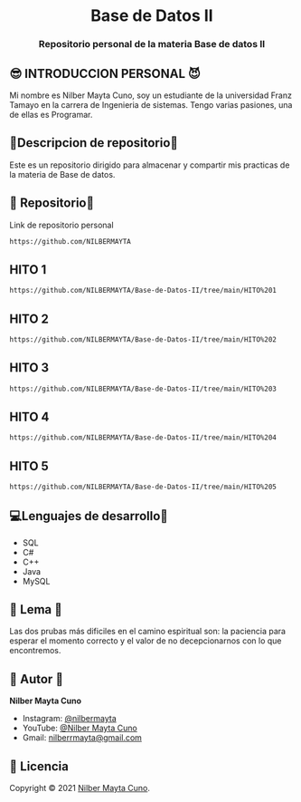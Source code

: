 <h1 align="center">Base de Datos II</h1>
<h3 align="center">Repositorio personal de la materia Base de datos II</h3>

## 😎 INTRODUCCION PERSONAL 😈

Mi nombre es Nilber Mayta Cuno, soy un estudiante de la universidad Franz Tamayo en la carrera de Ingenieria de sistemas. Tengo varias pasiones, una de ellas es Programar.

## 🙌Descripcion de repositorio🫥

Este es un repositorio dirigido para almacenar y compartir mis practicas de la materia de Base de datos.

## 🚀 Repositorio👾

Link de repositorio personal

```sh
https://github.com/NILBERMAYTA
```

## HITO 1
```sh
https://github.com/NILBERMAYTA/Base-de-Datos-II/tree/main/HITO%201
```
## HITO 2
```sh
https://github.com/NILBERMAYTA/Base-de-Datos-II/tree/main/HITO%202
```
## HITO 3
```sh
https://github.com/NILBERMAYTA/Base-de-Datos-II/tree/main/HITO%203
```
## HITO 4
```sh
https://github.com/NILBERMAYTA/Base-de-Datos-II/tree/main/HITO%204
```
## HITO 5
```sh
https://github.com/NILBERMAYTA/Base-de-Datos-II/tree/main/HITO%205
```

## 💻Lenguajes de desarrollo👻

- SQL
- C#
- C++
- Java
- MySQL


## 📖  Lema 🍵

Las dos prubas más dificiles en el camino espiritual son: la paciencia para esperar el momento correcto y el valor de no decepcionarnos con lo que encontremos.



## 👤 Autor 🙋

**Nilber Mayta Cuno**

- Instagram: [@nilbermayta](https://www.instagram.com/nilbermayta/)
- YouTube: [@Nilber Mayta Cuno](https://www.youtube.com/channel/UCS__hgLxtR44wIo7vrlPO-A/videos)
- Gmail: [nilberrmayta@gmail.com
](https://mail.google.com/mail/u/0/#inbox)


## 📝 Licencia 

Copyright © 2021 [Nilber Mayta Cuno](https://github.com/NILBERMAYTA).
